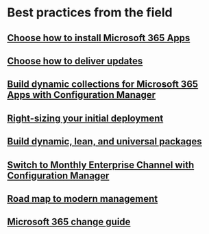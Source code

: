 # Best practices from the field
## [Choose how to install Microsoft 365 Apps](install-options.md)
## [Choose how to deliver updates](choose-how-to-deliver-updates.md)
## [Build dynamic collections for Microsoft 365 Apps with Configuration Manager](build-dynamic-lean-configuration-manager.md)
## [Right-sizing your initial deployment](right-sizing-initial-deployment.md)
## [Build dynamic, lean, and universal packages](build-dynamic-lean-universal-packages.md)
## [Switch to Monthly Enterprise Channel with Configuration Manager](switch-to-monthly-enterprise-channel.md)
## [Road map to modern management](roadmap-to-modern-management.md)
## [Microsoft 365 change guide](microsoft-365-change-guide.md)